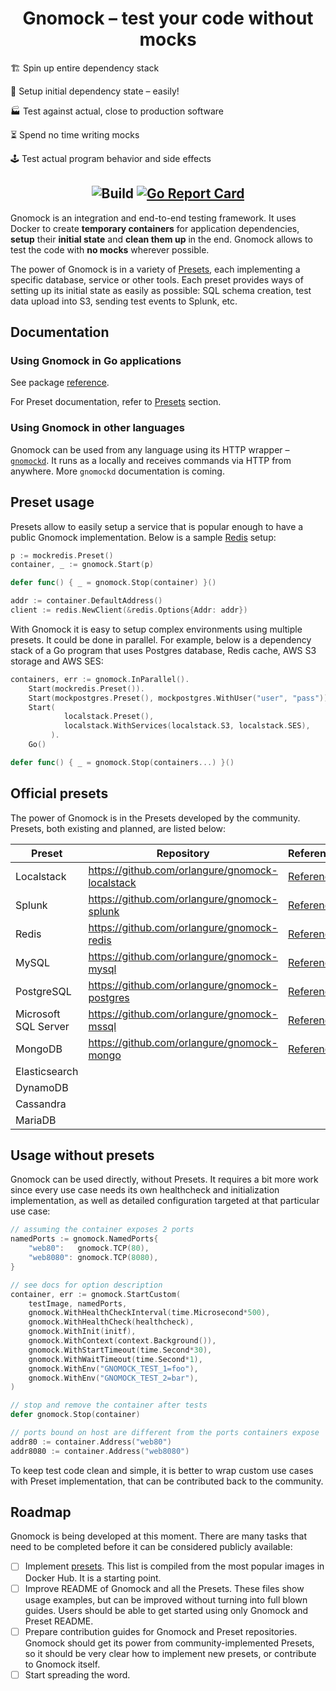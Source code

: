 # <div align="center">Gnomock – test your code without mocks</div>

🏗️ Spin up entire dependency stack

🎁 Setup initial dependency state – easily!

🏭 Test against actual, close to production software

⏳ Spend no time writing mocks

🕹️ Test actual program behavior and side effects

## <div align="center">![Build](https://github.com/orlangure/gnomock/workflows/Build/badge.svg) [![Go Report Card](https://goreportcard.com/badge/github.com/orlangure/gnomock)](https://goreportcard.com/report/github.com/orlangure/gnomock)</div>

Gnomock is an integration and end-to-end testing framework.  It uses Docker to
create **temporary containers** for application dependencies, **setup** their
**initial state** and **clean them up** in the end. Gnomock allows to test the
code with **no mocks** wherever possible.

The power of Gnomock is in a variety of [Presets](#official-presets), each
implementing a specific database, service or other tools. Each preset provides
ways of setting up its initial state as easily as possible: SQL schema
creation, test data upload into S3, sending test events to Splunk, etc.

## Documentation

### Using Gnomock in Go applications

See package [reference](https://pkg.go.dev/github.com/orlangure/gnomock?tab=doc).

For Preset documentation, refer to [Presets](#official-presets) section.

### Using Gnomock in other languages

Gnomock can be used from any language using its HTTP wrapper –
[`gnomockd`](https://github.com/orlangure/gnomockd). It runs as a locally and
receives commands via HTTP from anywhere. More `gnomockd` documentation is
coming.

## Preset usage

Presets allow to easily setup a service that is popular enough to have a public
Gnomock implementation. Below is a sample
[Redis](https://github.com/orlangure/gnomock-redis) setup:

```go
p := mockredis.Preset()
container, _ := gnomock.Start(p)

defer func() { _ = gnomock.Stop(container) }()

addr := container.DefaultAddress()
client := redis.NewClient(&redis.Options{Addr: addr})
```

With Gnomock it is easy to setup complex environments using multiple presets.
It could be done in parallel. For example, below is a dependency stack of a Go
program that uses Postgres database, Redis cache, AWS S3 storage and AWS SES:

```go
containers, err := gnomock.InParallel().
    Start(mockredis.Preset()).
    Start(mockpostgres.Preset(), mockpostgres.WithUser("user", "pass")).
    Start(
            localstack.Preset(),
            localstack.WithServices(localstack.S3, localstack.SES),
         ).
    Go()

defer func() { _ = gnomock.Stop(containers...) }()
```

## Official presets

The power of Gnomock is in the Presets developed by the community. Presets,
both existing and planned, are listed below:

| Preset | Repository | Reference |
|--------|------------|-----------|
Localstack | https://github.com/orlangure/gnomock-localstack | [Reference](https://pkg.go.dev/github.com/orlangure/gnomock-localstack?tab=doc)
Splunk | https://github.com/orlangure/gnomock-splunk | [Reference](https://pkg.go.dev/github.com/orlangure/gnomock-splunk?tab=doc)
Redis | https://github.com/orlangure/gnomock-redis | [Reference](https://pkg.go.dev/github.com/orlangure/gnomock-redis?tab=doc)
MySQL | https://github.com/orlangure/gnomock-mysql | [Reference](https://pkg.go.dev/github.com/orlangure/gnomock-mysql?tab=doc)
PostgreSQL | https://github.com/orlangure/gnomock-postgres | [Reference](https://pkg.go.dev/github.com/orlangure/gnomock-postgres?tab=doc)
Microsoft SQL Server | https://github.com/orlangure/gnomock-mssql | [Reference](https://pkg.go.dev/github.com/orlangure/gnomock-mssql?tab=doc)
MongoDB | https://github.com/orlangure/gnomock-mongo | [Reference](https://pkg.go.dev/github.com/orlangure/gnomock-mongo?tab=doc)
Elasticsearch | |
DynamoDB | |
Cassandra | |
MariaDB | |

## Usage without presets

Gnomock can be used directly, without Presets. It requires a bit more work
since every use case needs its own healthcheck and initialization
implementation, as well as detailed configuration targeted at that particular
use case:

```go
// assuming the container exposes 2 ports
namedPorts := gnomock.NamedPorts{
    "web80":   gnomock.TCP(80),
    "web8080": gnomock.TCP(8080),
}

// see docs for option description
container, err := gnomock.StartCustom(
    testImage, namedPorts,
    gnomock.WithHealthCheckInterval(time.Microsecond*500),
    gnomock.WithHealthCheck(healthcheck),
    gnomock.WithInit(initf),
    gnomock.WithContext(context.Background()),
    gnomock.WithStartTimeout(time.Second*30),
    gnomock.WithWaitTimeout(time.Second*1),
    gnomock.WithEnv("GNOMOCK_TEST_1=foo"),
    gnomock.WithEnv("GNOMOCK_TEST_2=bar"),
)

// stop and remove the container after tests
defer gnomock.Stop(container)

// ports bound on host are different from the ports containers expose
addr80 := container.Address("web80")
addr8080 := container.Address("web8080")
```

To keep test code clean and simple, it is better to wrap custom use cases with
Preset implementation, that can be contributed back to the community.

## Roadmap

Gnomock is being developed at this moment. There are many tasks that need to be
completed before it can be considered publicly available:

- [ ] Implement [presets](#official-presets). This list is compiled from the
  most popular images in Docker Hub. It is a starting point.
- [ ] Improve README of Gnomock and all the Presets. These files show usage
  examples, but can be improved without turning into full blown guides. Users
  should be able to get started using only Gnomock and Preset README.
- [ ] Prepare contribution guides for Gnomock and Preset repositories. Gnomock
  should get its power from community-implemented Presets, so it should be very
  clear how to implement new presets, or contribute to Gnomock itself.
- [ ] Start spreading the word.
